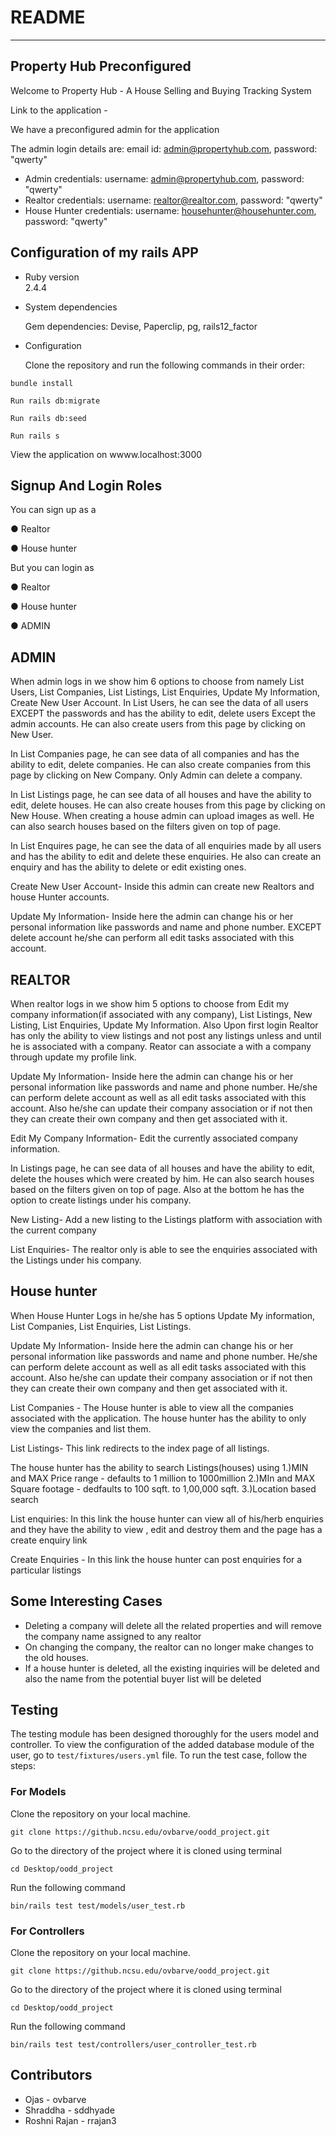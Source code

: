 # README
---
Property Hub Preconfigured 
---
Welcome to Property Hub - A House Selling and Buying Tracking System

Link to the application - 

We have a preconfigured admin for the application

The admin login details are:
email id: admin@propertyhub.com, password: "qwerty"

- Admin credentials: username: admin@propertyhub.com, password: "qwerty" 
- Realtor credentials: username: realtor@realtor.com, password: "qwerty" 
- House Hunter credentials: username: househunter@househunter.com, password: "qwerty"

Configuration of my rails APP
---
* Ruby version   
 2.4.4

* System dependencies 

  Gem dependencies: Devise, Paperclip, pg, rails12_factor 

* Configuration 

  Clone the repository and run the following commands in their order:

```
bundle install

Run rails db:migrate

Run rails db:seed

Run rails s
```

View the application on wwww.localhost:3000


Signup And Login Roles
---
You can sign up as a

 ●	Realtor

 ●	House hunter

But you can login as 

 ●	Realtor

 ●	House hunter

 ●	ADMIN
 
ADMIN
---
When admin logs in we show him 6 options to choose from namely List Users, List Companies, List Listings, List Enquiries, Update My Information, Create New User Account. In List Users, he can see the data of all users EXCEPT the passwords and has the ability to edit, delete users Except the admin accounts. He can also create users from this page by clicking on New User.

In List Companies page, he can see data of all companies and has the ability to edit, delete companies. He can also create companies from this page by clicking on New Company. Only Admin can delete a company.

In List Listings page, he can see data of all houses and have the ability to edit, delete houses. He can also create houses from this page by clicking on New House. When creating a house admin can upload images as well. He can also search houses based on the filters given on top of page.

In List Enquires page, he can see the data of all enquiries made by all users and has the ability to edit and delete these enquiries. He also can create an enquiry and has the ability to delete or edit existing ones.

Create New User Account- Inside this admin can create new Realtors and house Hunter accounts.

Update My Information- Inside here the admin can change his or her personal information like passwords and name and phone number. EXCEPT delete account he/she can perform all edit tasks associated with this account.

REALTOR
---
When realtor logs in we show him 5 options to choose from  Edit my company information(if associated with any company), List Listings, New Listing, List Enquiries, Update My Information. 
Also Upon first login Realtor has only the ability to view listings and not post any listings unless and until he is associated with a company. Reator can associate a with a company through update my profile link.

Update My Information- Inside here the admin can change his or her personal information like passwords and name and phone number. He/she can perform delete account as well as all edit tasks associated with this account. Also he/she can update their company association or if not then they can create their own company and then get associated with it.


Edit My Company Information- Edit the currently associated company information. 

In Listings page, he can see data of all houses and have the ability to edit, delete the houses which were created by him. He can also search houses based on the filters given on top of page.
Also at the bottom he has the option to create listings under his company.

New Listing- Add a new listing to the Listings platform with association with the current company


List Enquiries- The realtor only is able to see the enquiries associated with the Listings under his company.

House hunter
---
When House Hunter Logs in he/she has 5 options Update My information, List Companies, List Enquiries, List Listings.

Update My Information- Inside here the admin can change his or her personal information like passwords and name and phone number. He/she can perform delete account as well as all edit tasks associated with this account. Also he/she can update their company association or if not then they can create their own company and then get associated with it.

List Companies - The House hunter is able to view all the companies associated with the application. The house hunter has the ability to only view the companies and list them.

List Listings- This link redirects to the index page of all listings. 

The house hunter has the ability to search Listings(houses) using 
1.)MIN and MAX Price range - defaults to 1 million to 1000million
2.)MIn and MAX Square footage - dedfaults to 100 sqft. to 1,00,000 sqft.
3.)Location based search

List enquiries:
In this link the house hunter can view all of his/herb enquiries and they have the ability to view , edit and destroy them and the page has a create enquiry link
 
Create Enquiries - In this link the house hunter can post enquiries for a particular listings 

Some Interesting Cases
---
- Deleting a company will delete all the related properties and will remove the company name assigned to any realtor
- On changing the company, the realtor can no longer make changes to the old houses.
- If a house hunter is deleted, all the existing inquiries will be deleted and also the name from the potential buyer list will be deleted

## Testing 

The testing module has been designed thoroughly for the users model and controller. To view the configuration of the added database module of the user, go to `test/fixtures/users.yml` file. To run the test case, follow the steps:

### For Models

Clone the repository on your local machine.

```
git clone https://github.ncsu.edu/ovbarve/oodd_project.git
```

Go to the directory of the project where it is cloned using terminal

```
cd Desktop/oodd_project
```

Run the following command

```
bin/rails test test/models/user_test.rb
```



### For Controllers

Clone the repository on your local machine.

```
git clone https://github.ncsu.edu/ovbarve/oodd_project.git
```

Go to the directory of the project where it is cloned using terminal

```
cd Desktop/oodd_project
```

Run the following command

```
bin/rails test test/controllers/user_controller_test.rb
```


## Contributors

  - Ojas  - ovbarve
  - Shraddha - sddhyade
  - Roshni Rajan - rrajan3

